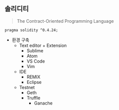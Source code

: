 ## 솔리디티

> The Contract-Oriented Programming Language

`pragma solidity ^0.4.24;`

- 환경 구축
   - Text editor + Extension
      - Sublime
      - Atom
      - VS Code
      - Vim
   - IDE
      - REMIX
      - Eclipse
   - Testnet
      - Geth
      - Truffle
         - Ganache
